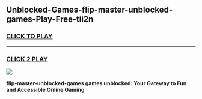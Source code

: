 
## Unblocked-Games-flip-master-unblocked-games-Play-Free-tii2n
<h3>
<a href="https://premium76.site?title=flip-master-unblocked-games&ref=10A">CLICK TO PLAY</a></h3>
<hr>

<h3>
<a href="https://premium76.site?title=flip-master-unblocked-games&ref=10A">CLICK 2 PLAY</a>
  
</h3>

<a href="https://premium76.site?title=flip-master-unblocked-games&ref=10A"><img src="https://clearcache.store/games.png"></a>


**flip-master-unblocked-games games unblocked: Your Gateway to Fun and Accessible Online Gaming**
